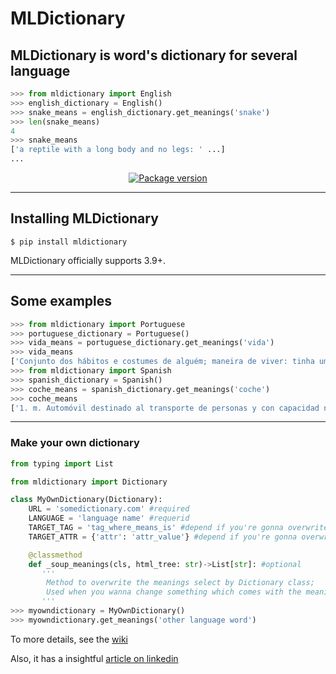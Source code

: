 # MLDictionary

## **MLDictionary** is word's dictionary for several language

```python
>>> from mldictionary import English
>>> english_dictionary = English()
>>> snake_means = english_dictionary.get_meanings('snake')
>>> len(snake_means)
4
>>> snake_means
['a reptile with a long body and no legs: ' ...]
...
```

<p align="center">
    <a href="https://pypi.org/project/mldictionary/" target="_blank" align="center">
        <img src="https://img.shields.io/pypi/v/mldictionary?color=%2334D058&label=pypi%20package" alt="Package version">
    </a>
</p>

---

## **Installing MLDictionary** 

```console
$ pip install mldictionary
```
MLDictionary officially supports 3.9+.

---

## Some examples

```python
>>> from mldictionary import Portuguese
>>> portuguese_dictionary = Portuguese()
>>> vida_means = portuguese_dictionary.get_meanings('vida')
>>> vida_means
['Conjunto dos hábitos e costumes de alguém; maneira de viver: tinha uma vida de milionário.' ...]
>>> from mldictionary import Spanish
>>> spanish_dictionary = Spanish()
>>> coche_means = spanish_dictionary.get_meanings('coche')
>>> coche_means
['1. m. Automóvil destinado al transporte de personas y con capacidad no superior a siete plazas.' ...]
```

---

### Make your own dictionary
```python
from typing import List

from mldictionary import Dictionary

class MyOwnDictionary(Dictionary):
    URL = 'somedictionary.com' #required
    LANGUAGE = 'language name' #requerid
    TARGET_TAG = 'tag_where_means_is' #depend if you're gonna overwrite _soup_meanings method
    TARGET_ATTR = {'attr': 'attr_value'} #depend if you're gonna overwrite _soup_meanings method

    @classmethod
    def _soup_meanings(cls, html_tree: str)->List[str]: #optional
       '''
        Method to overwrite the meanings select by Dictionary class;
        Used when you wanna change something which comes with the meanings
       '''
>>> myowndictionary = MyOwnDictionary()
>>> myowndictionary.get_meanings('other language word')
```
To more details, see the [wiki](https://github.com/PabloEmidio/mldictionary/wiki)

Also, it has a insightful [article on linkedin](https://www.linkedin.com/pulse/mldictionary-pablo-em%25C3%25ADdio)
